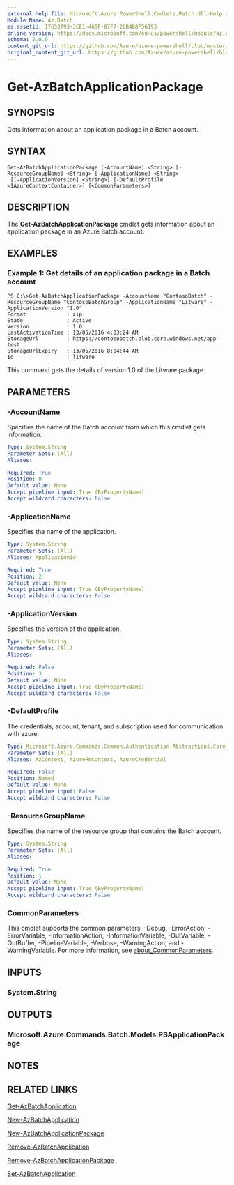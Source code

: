 ```yaml
---
external help file: Microsoft.Azure.PowerShell.Cmdlets.Batch.dll-Help.xml
Module Name: Az.Batch
ms.assetid: 17653793-3CE1-465F-87F7-20B4B8F56193
online version: https://docs.microsoft.com/en-us/powershell/module/az.batch/get-azbatchapplicationpackage
schema: 2.0.0
content_git_url: https://github.com/Azure/azure-powershell/blob/master/src/Batch/Batch/help/Get-AzBatchApplicationPackage.md
original_content_git_url: https://github.com/Azure/azure-powershell/blob/master/src/Batch/Batch/help/Get-AzBatchApplicationPackage.md
---
```


# Get-AzBatchApplicationPackage

## SYNOPSIS
Gets information about an application package in a Batch account.

## SYNTAX

```
Get-AzBatchApplicationPackage [-AccountName] <String> [-ResourceGroupName] <String> [-ApplicationName] <String>
 [[-ApplicationVersion] <String>] [-DefaultProfile <IAzureContextContainer>] [<CommonParameters>]
```

## DESCRIPTION
The **Get-AzBatchApplicationPackage** cmdlet gets information about an application package in an Azure Batch account.

## EXAMPLES

### Example 1: Get details of an application package in a Batch account
```
PS C:\>Get-AzBatchApplicationPackage -AccountName "ContosoBatch" -ResourceGroupName "ContosoBatchGroup" -ApplicationName "Litware" -ApplicationVersion "1.0"
Format             : zip
State              : Active
Version            : 1.0
LastActivationTime : 13/05/2016 4:03:24 AM
StorageUrl         : https://contosobatch.blob.core.windows.net/app-test
StorageUrlExpiry   : 13/05/2016 8:04:44 AM
Id                 : litware
```

This command gets the details of version 1.0 of the Litware package.

## PARAMETERS

### -AccountName
Specifies the name of the Batch account from which this cmdlet gets information.

```yaml
Type: System.String
Parameter Sets: (All)
Aliases:

Required: True
Position: 0
Default value: None
Accept pipeline input: True (ByPropertyName)
Accept wildcard characters: False
```

### -ApplicationName
Specifies the name of the application.

```yaml
Type: System.String
Parameter Sets: (All)
Aliases: ApplicationId

Required: True
Position: 2
Default value: None
Accept pipeline input: True (ByPropertyName)
Accept wildcard characters: False
```

### -ApplicationVersion
Specifies the version of the application.

```yaml
Type: System.String
Parameter Sets: (All)
Aliases:

Required: False
Position: 3
Default value: None
Accept pipeline input: True (ByPropertyName)
Accept wildcard characters: False
```

### -DefaultProfile
The credentials, account, tenant, and subscription used for communication with azure.

```yaml
Type: Microsoft.Azure.Commands.Common.Authentication.Abstractions.Core.IAzureContextContainer
Parameter Sets: (All)
Aliases: AzContext, AzureRmContext, AzureCredential

Required: False
Position: Named
Default value: None
Accept pipeline input: False
Accept wildcard characters: False
```

### -ResourceGroupName
Specifies the name of the resource group that contains the Batch account.

```yaml
Type: System.String
Parameter Sets: (All)
Aliases:

Required: True
Position: 1
Default value: None
Accept pipeline input: True (ByPropertyName)
Accept wildcard characters: False
```

### CommonParameters
This cmdlet supports the common parameters: -Debug, -ErrorAction, -ErrorVariable, -InformationAction, -InformationVariable, -OutVariable, -OutBuffer, -PipelineVariable, -Verbose, -WarningAction, and -WarningVariable. For more information, see [about_CommonParameters](http://go.microsoft.com/fwlink/?LinkID=113216).

## INPUTS

### System.String

## OUTPUTS

### Microsoft.Azure.Commands.Batch.Models.PSApplicationPackage

## NOTES

## RELATED LINKS

[Get-AzBatchApplication](./Get-AzBatchApplication.md)

[New-AzBatchApplication](./New-AzBatchApplication.md)

[New-AzBatchApplicationPackage](./New-AzBatchApplicationPackage.md)

[Remove-AzBatchApplication](./Remove-AzBatchApplication.md)

[Remove-AzBatchApplicationPackage](./Remove-AzBatchApplicationPackage.md)

[Set-AzBatchApplication](./Set-AzBatchApplication.md)


